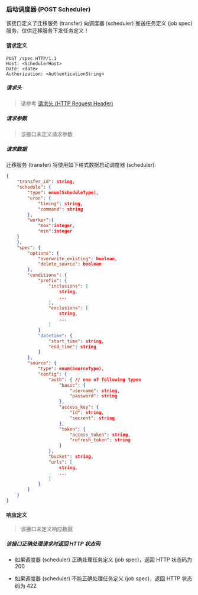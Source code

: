 ### 启动调度器 (POST Scheduler)

该接口定义了迁移服务 (transfer) 向调度器 (scheduler) 推送任务定义 (job spec) 服务，仅供迁移服务下发任务定义！

#### 请求定义

    POST /spec HTTP/1.1
    Host: <SchedulerHost>
    Date: <date>
    Authorization: <AuthenticationString>

##### 请求头

> 请参考 [请求头 (HTTP Request Header)](request.md)

##### 请求参数

> 该接口未定义请求参数

##### 请求数据

迁移服务 (transfer) 将使用如下格式数据启动调度器 (scheduler):

```json
{
    "transfer_id": string,
    "schedule": {
        "type": enum(ScheduleType),
        "cron": {
            "timing": string,
            "command": string
        },
        "worker":{
            "max":integer,
            "min":integer
    }
    },
    "spec": {
        "options": {
            "overwrite_existing": boolean,
            "delete_source": boolean
        },
        "conditions": {
            "prefix": {
                "inclusions": [
                    string,
                    ...
                ],
                "exclusions": [
                    string,
                    ...
                ]
            }
            "datetime": {
                "start_time": string,
                "end_time": string
            }
        },
        "source": {
            "type": enum(SourceType),
            "config": {
                "auth": { // one of following types
                    "basic": {
                        "username": string,
                        "password": string
                    },
                    "access_key": {
                        "id": string,
                        "secrent": string
                    },
                    "token": {
                        "access_token": string,
                        "refresh_token": string
                    }
                },
                "bucket": string,
                "urls": [
                    string,
                    ...
                ]
            }
        }
    }
}
```

#### 响应定义

> 该接口未定义响应数据

##### 该接口正确处理请求时返回 HTTP 状态码

- 如果调度器 (scheduler) 正确处理任务定义 (job spec)，返回 HTTP 状态码为 200

- 如果调度器 (scheduler) 不能正确处理任务定义 (job spec)，返回 HTTP 状态码为 422
